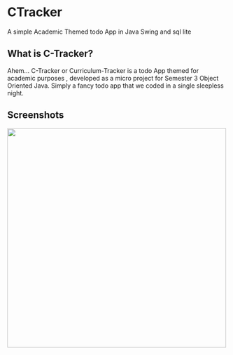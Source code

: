 # CTracker
  A simple Academic Themed todo App in Java Swing and sql lite

## What is C-Tracker?
   Ahem... C-Tracker or Curriculum-Tracker is a todo App themed for academic purposes , developed as a micro project for Semester 3 Object Oriented Java. 
   Simply a fancy todo app that we coded in a single sleepless night.

## Screenshots

  <img width="500" src="https://i.postimg.cc/5Ndm9MbV/Screenshot-20230214-162706.png">

